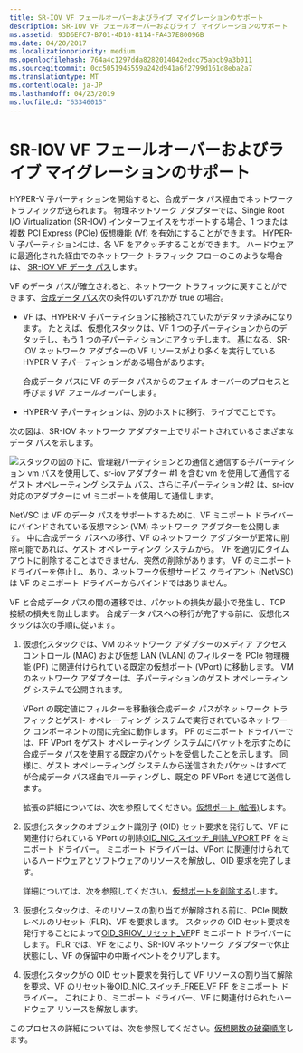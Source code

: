 ```yaml
---
title: SR-IOV VF フェールオーバーおよびライブ マイグレーションのサポート
description: SR-IOV VF フェールオーバーおよびライブ マイグレーションのサポート
ms.assetid: 93D6EFC7-B701-4D10-8114-FA437E80096B
ms.date: 04/20/2017
ms.localizationpriority: medium
ms.openlocfilehash: 764a4c1297dda8282014042edcc75abcb9a3b011
ms.sourcegitcommit: 0cc5051945559a242d941a6f2799d161d8eba2a7
ms.translationtype: MT
ms.contentlocale: ja-JP
ms.lasthandoff: 04/23/2019
ms.locfileid: "63346015"
---
```

# <a name="sr-iov-vf-failover-and-live-migration-support"></a>SR-IOV VF フェールオーバーおよびライブ マイグレーションのサポート


HYPER-V 子パーティションを開始すると、合成データ パス経由でネットワーク トラフィックが送られます。 物理ネットワーク アダプターでは、Single Root I/O Virtualization (SR-IOV) インターフェイスをサポートする場合、1 つまたは複数 PCI Express (PCIe) 仮想機能 (Vf) を有効にすることができます。 HYPER-V 子パーティションには、各 VF をアタッチすることができます。 ハードウェアに最適化された経由でのネットワーク トラフィック フローのこのような場合は、 [SR-IOV VF データ パス](sr-iov-vf-data-path.md)します。

VF のデータ パスが確立されると、ネットワーク トラフィックに戻すことができます、[合成データ パス](sr-iov-vf-data-path.md)次の条件のいずれかが true の場合。

-   VF は、HYPER-V 子パーティションに接続されていたがデタッチ済みになります。 たとえば、仮想化スタックは、VF 1 つの子パーティションからのデタッチし、もう 1 つの子パーティションにアタッチします。 基になる、SR-IOV ネットワーク アダプターの VF リソースがより多くを実行している HYPER-V 子パーティションがある場合があります。

    合成データ パスに VF のデータ パスからのフェイル オーバーのプロセスと呼びます*VF フェールオーバー*します。

-   HYPER-V 子パーティションは、別のホストに移行、ライブでことです。

次の図は、SR-IOV ネットワーク アダプター上でサポートされているさまざまなデータ パスを示します。

![スタックの図の下に、管理親パーティションとの通信と通信する子パーティション vm バスを使用して、sr-iov アダプター \#1 を含む vm を使用して通信するゲスト オペレーティング システム バス、さらに子パーティション\#2 は、sr-iov 対応のアダプターに vf ミニポートを使用して通信します。](images/sriovdatapaths.png)

NetVSC は VF のデータ パスをサポートするために、VF ミニポート ドライバーにバインドされている仮想マシン (VM) ネットワーク アダプターを公開します。 中に合成データ パスへの移行、VF のネットワーク アダプターが正常に削除可能であれば、ゲスト オペレーティング システムから。 VF を適切にタイムアウトに削除することはできません、突然の削除があります。 VF のミニポート ドライバーを停止し、あり、ネットワーク仮想サービス クライアント (NetVSC) は VF のミニポート ドライバーからバインドではありません。

VF と合成データ パスの間の遷移では、パケットの損失が最小で発生し、TCP 接続の損失を防止します。 合成データ パスへの移行が完了する前に、仮想化スタックは次の手順に従います。

1.  仮想化スタックでは、VM のネットワーク アダプターのメディア アクセス コントロール (MAC) および仮想 LAN (VLAN) のフィルターを PCIe 物理機能 (PF) に関連付けられている既定の仮想ポート (VPort) に移動します。 VM のネットワーク アダプターは、子パーティションのゲスト オペレーティング システムで公開されます。

    VPort の既定値にフィルターを移動後合成データ パスがネットワーク トラフィックとゲスト オペレーティング システムで実行されているネットワーク コンポーネントの間に完全に動作します。 PF のミニポート ドライバーでは、PF VPort をゲスト オペレーティング システムにパケットを示すために合成データ パスを使用する既定のパケットを受信したことを示します。 同様に、ゲスト オペレーティング システムから送信されたパケットはすべてが合成データ パス経由でルーティングし、既定の PF VPort を通じて送信します。

    拡張の詳細については、次を参照してください。[仮想ポート (拡張)](virtual-ports--vports-.md)します。

2.  仮想化スタックのオブジェクト識別子 (OID) セット要求を発行して、VF に関連付けられている VPort の削除[OID\_NIC\_スイッチ\_削除\_VPORT](https://msdn.microsoft.com/library/windows/hardware/hh451818) PF をミニポート ドライバー。 ミニポート ドライバーは、VPort に関連付けられているハードウェアとソフトウェアのリソースを解放し、OID 要求を完了します。

    詳細については、次を参照してください。[仮想ポートを削除する](deleting-a-virtual-port.md)します。

3.  仮想化スタックは、そのリソースの割り当てが解除される前に、PCIe 関数レベルのリセット (FLR)、VF を要求します。 スタックの OID セット要求を発行することによって[OID\_SRIOV\_リセット\_VF](https://msdn.microsoft.com/library/windows/hardware/hh451889)PF ミニポート ドライバーにします。 FLR では、VF をにより、SR-IOV ネットワーク アダプターで休止状態にし、VF の保留中の中断イベントをクリアします。

4.  仮想化スタックがの OID セット要求を発行して VF リソースの割り当て解除を要求、VF のリセット後[OID\_NIC\_スイッチ\_FREE\_VF](https://msdn.microsoft.com/library/windows/hardware/hh451822) PF をミニポート ドライバー。 これにより、ミニポート ドライバー、VF に関連付けられたハードウェア リソースを解放します。

このプロセスの詳細については、次を参照してください。[仮想関数の破棄順序](virtual-function-teardown-sequence.md)します。

 

 





